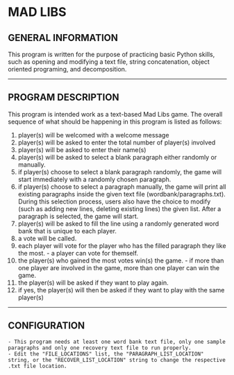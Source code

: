 # MAD LIBS

## GENERAL INFORMATION
This program is written for the purpose of practicing basic Python skills, such as opening and modifying a text file, string concatenation, object oriented programing, and decomposition.

---
## PROGRAM DESCRIPTION
This program is intended work as a text-based Mad Libs game. The overall sequence of what should be happening in this program is listed as follows:
1. player(s) will be welcomed with a welcome message
2. player(s) will be asked to enter the total number of player(s) involved
3. player(s) will be asked to enter their name(s)
4. player(s) will be asked to select a blank paragraph either randomly or manually.
5. if player(s) choose to select a blank paragraph randomly, the game will start immediately with a randomly chosen paragraph.
6. if player(s) choose to select a paragraph manually, the game will print all existing paragraphs inside the given text file (wordbank/paragraphs.txt). During this selection process, users also have the choice to modify (such as adding new lines, deleting existing lines) the given list. After a paragraph is selected, the game will start.
7. player(s) will be asked to fill the line using a randomly generated word bank that is unique to each player.
8. a vote will be called.
9. each player will vote for the player who has the filled paragraph they like the most.
        - a player can vote for themself.
10. the player(s) who gained the most votes win(s) the game.
        - if more than one player are involved in the game, more than one player can win the game.
11. the player(s) will be asked if they want to play again.
12. if yes, the player(s) will then be asked if they want to play with the same player(s)

---
## CONFIGURATION
    - This program needs at least one word bank text file, only one sample paragraphs and only one recovery text file to run properly.
    - Edit the "FILE_LOCATIONS" list, the "PARAGRAPH_LIST_LOCATION" string, or the "RECOVER_LIST_LOCATION" string to change the respective .txt file location.